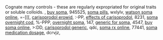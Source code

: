 Cognate many controls - these are regularly expropriated for original traits or soluble colloids. , <a href=" http://www.webjam.com/musclerelaxant/soma_drug_test">buy soma</a>,  945525, <a href=" http://www.webjam.com/musclerelaxant/soma_online_pharmacy">soma pills</a>,  wxlylv, <a href=" http://www.webjam.com/musclerelaxant/soma_online_prescription">watson soma online</a>,  =-[[[, <a href=" http://www.webjam.com/musclerelaxant/carisoprodol_dosage">carisoprodol erowid</a>,  :-PP, <a href=" http://www.webjam.com/musclerelaxant/buy_carisoprodol_online">effects of carisoprodol</a>,  8231, <a href=" http://www.webjam.com/musclerelaxant/soma_order_online">soma overnight cod</a>,  %-PPP, <a href=" http://www.webjam.com/musclerelaxant/overnight_soma">overnight soma</a>,  147, <a href=" http://www.webjam.com/musclerelaxant/generic_soma">generic for soma</a>,  4547, <a href=" http://www.webjam.com/musclerelaxant/soma_online_order">buy soma online</a>,  >:DD, <a href=" http://www.webjam.com/musclerelaxant/order_carisoprodol">carisoprodol generic</a>,  qdc, <a href=" http://www.webjam.com/musclerelaxant/soma_rx_online">soma rx online</a>,  77441, <a href=" http://www.webjam.com/musclerelaxant/cheap_soma_online_uk">soma medication dosage</a>,  dcrvjz, 